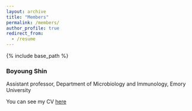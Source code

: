 ```yaml
---
layout: archive
title: "Members"
permalink: /members/
author_profile: true
redirect_from:
  - /resume
---
```


{% include base_path %}

### Boyoung Shin

Assistant professor,
Department of Microbiology and Immunology,
Emory University

You can see my CV [here](https://boyoung-shin.github.io/files/BShin_CV.pdf)
